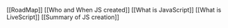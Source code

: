 [[RoadMap]]
[[Who and When JS created]]
[[What is JavaScript]]
[[What is LiveScript]]
[[Summary of JS creation]]